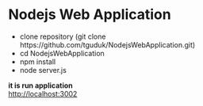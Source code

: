 # Nodejs Web Application
<ul>
  <li> clone repository (git clone https://github.com/tguduk/NodejsWebApplication.git)<br></li>
  <li> cd NodejsWebApplication<br></li>
  <li> npm install<br></li>
  <li> node server.js <br></li>
</ul>

**it is run application** <br>
<a href="http://localhost:3002">http://localhost:3002</a>
